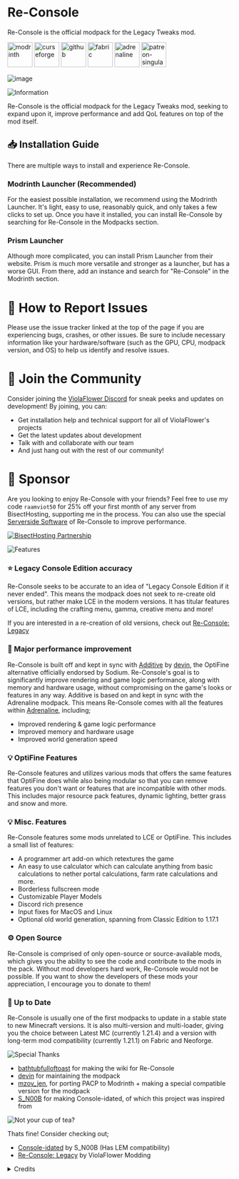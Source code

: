 # Re-Console
Re-Console is the official modpack for the Legacy Tweaks mod.

[<img alt="modrinth" height="56" src="https://cdn.jsdelivr.net/npm/@intergrav/devins-badges@3/assets/cozy/available/modrinth_vector.svg">](https://modrinth.com/modpack/legacy-minecraft) [<img alt="curseforge" height="56" src="https://cdn.jsdelivr.net/npm/@intergrav/devins-badges@3/assets/cozy/available/curseforge_vector.svg">](https://legacy.curseforge.com/minecraft/modpacks/re-console)
[<img alt="github" height="56" src="https://cdn.jsdelivr.net/npm/@intergrav/devins-badges@3/assets/cozy/available/github_vector.svg">](https://github.com/Legacy-Union/Re-Console/releases) [<img alt="fabric" height="56" src="https://cdn.jsdelivr.net/npm/@intergrav/devins-badges@3/assets/cozy/supported/fabric_vector.svg">](https://fabricmc.net/) [<img alt="adrenaline" height="56" src="https://cdn.jsdelivr.net/npm/@intergrav/devins-badges@3/assets/cozy/built-with/adrenaline_vector.svg">](https://modrinth.com/modpack/adrenaline) [<img alt="patreon-singular" height="56" src="https://cdn.jsdelivr.net/npm/@intergrav/devins-badges@3/assets/cozy/donate/patreon-singular_vector.svg">](https://www.patreon.com/ViolaFlower)

![image](https://github.com/user-attachments/assets/649da799-9091-4ac4-b414-ed6e2c2b94be)

![Information](https://cdn.modrinth.com/data/cached_images/e25570e1d156c711baad158a5565061b157a94e9.webp)

Re-Console is the official modpack for the Legacy Tweaks mod, seeking to expand upon it, improve performance and add QoL features on top of the mod itself.



## 📥 Installation Guide
There are multiple ways to install and experience Re-Console.
### Modrinth Launcher (Recommended)
For the easiest possible installation, we recommend using the Modrinth Launcher. It's light, easy to use, reasonably quick, and only takes a few clicks to set up. Once you have it installed, you can install Re-Console by searching for Re-Console in the Modpacks section.
### Prism Launcher
Although more complicated, you can install Prism Launcher from their website. Prism is much more versatile and stronger as a launcher, but has a worse GUI. From there, add an instance and search for "Re-Console" in the Modrinth section.

# 🐛 How to Report Issues
Please use the issue tracker linked at the top of the page if you are experiencing bugs, crashes, or other issues. Be sure to include necessary information like your hardware/software (such as the GPU, CPU, modpack version, and OS) to help us identify and resolve issues.

# 💬 Join the Community
Consider joining the [ViolaFlower Discord](https://discord.com/invite/dsBrDdJysn) for sneak peeks and updates on development! By joining, you can:
- Get installation help and technical support for all of ViolaFlower's projects
- Get the latest updates about development
- Talk with and collaborate with our team
- And just hang out with the rest of our community!

# 🍉 Sponsor
Are you looking to enjoy Re-Console with your friends? Feel free to use my code ``raamviot50`` for 25% off your first month of any server from BisectHosting, supporting me in the process. You can also use the special [Serverside Software](https://modrinth.com/modpack/re-console-server-software) of Re-Console to improve performance.

[![BisectHosting Partnership](https://cdn.modrinth.com/data/cached_images/3d811a958c28645cf1007ccc3d90cb282921bf7f.webp)](https://bisecthosting.com/raamviot50)

![Features](https://cdn.modrinth.com/data/cached_images/97029679acef552aaa93810310bee9e0f287dc5d.webp)

### ⭐ Legacy Console Edition accuracy
Re-Console seeks to be accurate to an idea of "Legacy Console Edition if it never ended". This means the modpack does not seek to re-create old versions, but rather make LCE in the modern versions. It has titular features of LCE, including the crafting menu, gamma, creative menu and more!

If you are interested in a re-creation of old versions, check out [Re-Console: Legacy](https://modrinth.com/modpack/rc-legacy)

### 🚀 Major performance improvement
Re-Console is built off and kept in sync with [Additive](https://modrinth.com/modpack/additive) by [devin](https://modrinth.com/user/devin), the OptiFine alternative officially endorsed by Sodium.
Re-Console's goal is to significantly improve rendering and game logic performance, along with memory and hardware usage, without compromising on the game's looks or features in any way.
Additive is based on and kept in sync with the Adrenaline modpack. This means Re-Console comes with all the features within [Adrenaline](https://modrinth.com/modpack/adrenaline), including;
- Improved rendering & game logic performance
- Improved memory and hardware usage
- Improved world generation speed

### 💡 OptiFine Features
Re-Console features and utilizes various mods that offers the same features that OptiFine does while also being modular so that you can remove features you don't want or features that are incompatible with other mods.
This includes major resource pack features, dynamic lighting, better grass and snow and more.

### 💡 Misc. Features
Re-Console features some mods unrelated to LCE or OptiFine. This includes a small list of features:
- A programmer art add-on which retextures the game
- An easy to use calculator which can calculate anything from basic calculations to nether portal calculations, farm rate calculations and more.
- Borderless fullscreen mode
- Customizable Player Models
- Discord rich presence
- Input fixes for MacOS and Linux
- Optional old world generation, spanning from Classic Edition to 1.17.1

### ⚙️ Open Source
Re-Console is comprised of only open-source or source-available mods, which gives you the ability to see the code and contribute to the mods in the pack. Without mod developers hard work, Re-Console would not be possible. If you want to show the developers of these mods your appreciation, I encourage you to donate to them!

### 📩 Up to Date
Re-Console is usually one of the first modpacks to update in a stable state to new Minecraft versions. It is also multi-version and multi-loader, giving you the choice between Latest MC (currently 1.21.4) and a version with long-term mod compatibility (currently 1.21.1) on Fabric and Neoforge.


![Special Thanks](https://cdn.modrinth.com/data/cached_images/42bdd0b7ac744fbb277bcb8aea88598b682b9c07.webp)

- [bathtubfulloftoast](https://modrinth.com/user/bathtubfulloftoast) for making the wiki for Re-Console
- [devin](https://modrinth.com/user/devin) for maintaining the modpack
- [mzov_jen](https://modrinth.com/user/mzov_jen), for porting PACP to Modrinth + making a special compatible version for the modpack
- [S_N00B](https://modrinth.com/user/s_n00b) for making Console-idated, of which this project was inspired from

![Not your cup of tea?](https://cdn.modrinth.com/data/cached_images/0c70e2e9dcbf8b50e1aa6f41388ef26875661063.webp)

Thats fine! Consider checking out;
- [Console-idated](https://modrinth.com/modpack/console-idated) by S_N00B (Has LEM compatibility)
- [Re-Console: Legacy](https://modrinth.com/modpack/rc-legacy) by ViolaFlower Modding


<details>
<summary>Credits</summary>

![Credits](https://cdn.modrinth.com/data/cached_images/60eabb80c3a86652dbc3b9323f70d5adc93a1d4a.webp)

# Developers
- omoso, Owner
- devin, Maintainer
- Emmie, Helper

# Assistants and Contributors
- bathtubfulloftoast, playtester
- Cjnator38, contributor
- Emmie, helper and playtester
- Lenuilu, playtester
- MitsuIsSleepy, contributor
- phofers, contributor
- kaer1a, playtester
- TheMinecraftArchitect, contributor and playtester

# Special Thanks
- BuddarScotchy for consistently supporting me and my projects
- Emmie for fixing a crash with AMD GPUs on Linux
- Devin, the creator of Adrenaline of which this modpack uses some of the config files, and offering to maintain the modpack
- MitsuIsSleepy for providing the Nostalgic Tweaks config file
- MNTYROAD (aka mintweather) for porting skinpacks to CPM
- S_N00B for making Console-idated, which inspired this project
- TheMinecraftArchitect for porting the Tutorial Worlds to Java Edition



</details>
